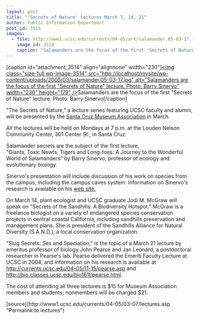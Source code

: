 ```yaml
---
layout: post
title: "'Secrets of Nature' lectures March 7, 14, 21"
author: Public Information Department
post_id: 3515
images:
  - file: http://www1.ucsc.edu/currents/04-05/art/salamander.05-03-17.jpg
    image_id: 3514
    caption: "Salamanders are the focus of the first 'Secrets of Nature' lecture. Photo: Barry Sinervo"
---
```


[caption id="attachment_3514" align="alignnone" width="230"]<a href="http://localhost/mysite/wp-content/uploads/2005/03/salamander.05-03-17.jpg"><img class="size-full wp-image-3514" src="http://localhost/mysite/wp-content/uploads/2005/03/salamander.05-03-17.jpg" alt="Salamanders are the focus of the first "Secrets of Nature" lecture. Photo: Barry Sinervo" width="230" height="179" /></a>Salamanders are the focus of the first "Secrets of Nature" lecture. Photo: Barry Sinervo[/caption]
<a name="content" id="content"></a>
<p>
  "The Secrets of Nature," a lecture series featuring UCSC faculty and alumni, will be presented by the <a href="http://www.santacruzmuseums.org">Santa Cruz Museum Association</a> in March.
</p>
<p>
  All the lectures will be held on Mondays at 7 p.m. at the Louden Nelson Community Center, 301 Center St., in Santa Cruz.<br>
</p>
<p>
  Salamander secrets are the subject of the first lecture,<br>
  "Giants, Toxic Newts, Tigers and Long-toes: A Journey to the Wonderful World of Salamanders" by Barry Sinervo, professor of ecology and evolutionary biology.
</p>
<p>
  Sinervo's presentation will include discussion of his work on species from the campus, including the campus caves system. Information on Sinervo's research is available on his <a href="http://biosci.ucsc.edu/faculty/sinervo.html">web site.</a><br>
</p>
<p>
  On March 14, plant ecologist and UCSC graduate Jodi M. McGraw will speak on "Secrets of the Sandhills: A Biodiversity Hotspot." McGraw is a freelance biologist on a variety of endangered species conservation projects in central coastal California, including sandhills preservation and management plans. She is president of the Sandhills Alliance for Natural Diversity (S.A.N.D.), a local conservation organization.<br>
</p>
<p>
  "Slug Secrets: Sex and Speciation," is the topic of a March 21 lecture by emeritus professor of biology John Pearse and Jan Leonard, a postdoctoral researcher in Pearse's lab. Pearse delivered the Emeriti Faculty Lecture at UCSC in 2004, and information on his research is available at<br>
  <a href="http://currents.ucsc.edu/04-05/11-15/pearse.asp">http://currents.ucsc.edu/04-05/11-15/pearse.asp</a> and <a href="http://bio.classes.ucsc.edu/bio161l/pearse.html">http://bio.classes.ucsc.edu/bio161l/pearse.html</a>.<br>
</p>
<p>
  The cost of attending all three lectures is $15 for Museum Association members and students; nonmembers will be charged $21.
</p>
[source](http://www1.ucsc.edu/currents/04-05/03-07/lectures.asp "Permalink to lectures")
